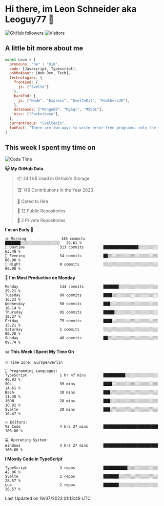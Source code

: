 # Hi there, im Leon Schneider aka Leoguy77 👋

![GitHub followers](https://img.shields.io/github/followers/leoguy77.svg?style=social&label=Followers) ![Visitors](https://visitor-badge.glitch.me/badge?page_id=leoguy77.leoguy77)

## A little bit more about me

```javascript
const Leon = {
  pronouns: "he" | "him",
  code: [Javascript, Typescript],
  askMeAbout: [Web Dev, Tech],
  technologies: {
    frontEnd: {
      js: ["Svelte"]
    },
    backEnd: {
      js: ["Node", "Express", "SvelteKit", "FeathersJS"],
    },
    databases: ["MongoDB", "MySql", "MSSQL"],
    misc: ["Pocketbase"],
  },
  currentFocus: "SvelteKit",
  funFact: "There are two ways to write error-free programs; only the third one works"
}
```

## This week I spent my time on

<!--START_SECTION:waka-->
![Code Time](http://img.shields.io/badge/Code%20Time-89%20hrs%2020%20mins-blue)

**🐱 My GitHub Data** 

> 📦 24.1 kB Used in GitHub's Storage 
 > 
> 🏆 149 Contributions in the Year 2023
 > 
> 💼 Opted to Hire
 > 
> 📜 12 Public Repositories 
 > 
> 🔑 2 Private Repositories 
 > 
**I'm an Early 🐤** 

```text
🌞 Morning                146 commits         ███████░░░░░░░░░░░░░░░░░░   29.61 % 
🌆 Daytime                313 commits         ████████████████░░░░░░░░░   63.49 % 
🌃 Evening                34 commits          ██░░░░░░░░░░░░░░░░░░░░░░░   06.90 % 
🌙 Night                  0 commits           ░░░░░░░░░░░░░░░░░░░░░░░░░   00.00 % 
```
📅 **I'm Most Productive on Monday** 

```text
Monday                   144 commits         ███████░░░░░░░░░░░░░░░░░░   29.21 % 
Tuesday                  80 commits          ████░░░░░░░░░░░░░░░░░░░░░   16.23 % 
Wednesday                50 commits          ███░░░░░░░░░░░░░░░░░░░░░░   10.14 % 
Thursday                 95 commits          █████░░░░░░░░░░░░░░░░░░░░   19.27 % 
Friday                   75 commits          ████░░░░░░░░░░░░░░░░░░░░░   15.21 % 
Saturday                 1 commits           ░░░░░░░░░░░░░░░░░░░░░░░░░   00.20 % 
Sunday                   48 commits          ██░░░░░░░░░░░░░░░░░░░░░░░   09.74 % 
```


📊 **This Week I Spent My Time On** 

```text
🕑︎ Time Zone: Europe/Berlin

💬 Programming Languages: 
TypeScript               1 hr 47 mins        ██████████░░░░░░░░░░░░░░░   40.03 % 
SQL                      39 mins             ████░░░░░░░░░░░░░░░░░░░░░   14.61 % 
Bash                     30 mins             ███░░░░░░░░░░░░░░░░░░░░░░   11.38 % 
JSON                     28 mins             ███░░░░░░░░░░░░░░░░░░░░░░   10.82 % 
Svelte                   28 mins             ███░░░░░░░░░░░░░░░░░░░░░░   10.47 % 

🔥 Editors: 
VS Code                  4 hrs 27 mins       █████████████████████████   100.00 % 

💻 Operating System: 
Windows                  4 hrs 27 mins       █████████████████████████   100.00 % 
```

**I Mostly Code in TypeScript** 

```text
TypeScript               3 repos             ███████████░░░░░░░░░░░░░░   42.86 % 
Svelte                   2 repos             ███████░░░░░░░░░░░░░░░░░░   28.57 % 
Lua                      2 repos             ███████░░░░░░░░░░░░░░░░░░   28.57 % 
```




 Last Updated on 18/07/2023 01:13:49 UTC
<!--END_SECTION:waka-->
